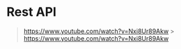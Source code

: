 # **Rest API**

> https://www.youtube.com/watch?v=Nxi8Ur89Akw > https://www.youtube.com/watch?v=Nxi8Ur89Akw
